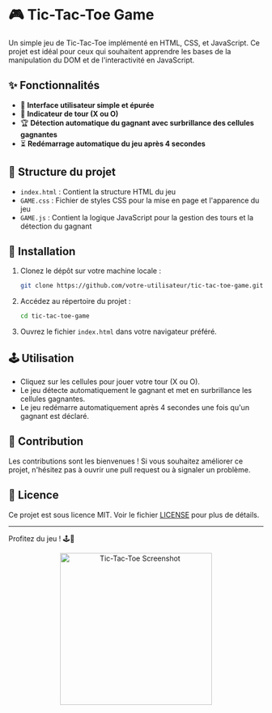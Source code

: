 
# 🎮 **Tic-Tac-Toe Game**

Un simple jeu de Tic-Tac-Toe implémenté en HTML, CSS, et JavaScript. Ce projet est idéal pour ceux qui souhaitent apprendre les bases de la manipulation du DOM et de l'interactivité en JavaScript.

## ✨ **Fonctionnalités**

- 🎨 **Interface utilisateur simple et épurée**
- 🔄 **Indicateur de tour (X ou O)**
- 🏆 **Détection automatique du gagnant avec surbrillance des cellules gagnantes**
- ⏳ **Redémarrage automatique du jeu après 4 secondes**

## 📁 **Structure du projet**

- `index.html` : Contient la structure HTML du jeu
- `GAME.css` : Fichier de styles CSS pour la mise en page et l'apparence du jeu
- `GAME.js` : Contient la logique JavaScript pour la gestion des tours et la détection du gagnant

## 🚀 **Installation**

1. Clonez le dépôt sur votre machine locale :
    ```bash
    git clone https://github.com/votre-utilisateur/tic-tac-toe-game.git
    ```
2. Accédez au répertoire du projet :
    ```bash
    cd tic-tac-toe-game
    ```
3. Ouvrez le fichier `index.html` dans votre navigateur préféré.

## 🕹️ **Utilisation**

- Cliquez sur les cellules pour jouer votre tour (X ou O).
- Le jeu détecte automatiquement le gagnant et met en surbrillance les cellules gagnantes.
- Le jeu redémarre automatiquement après 4 secondes une fois qu'un gagnant est déclaré.

## 🤝 **Contribution**

Les contributions sont les bienvenues ! Si vous souhaitez améliorer ce projet, n'hésitez pas à ouvrir une pull request ou à signaler un problème.

## 📜 **Licence**

Ce projet est sous licence MIT. Voir le fichier [LICENSE](LICENSE) pour plus de détails.

---

Profitez du jeu ! 🕹️🎉

<div align="center">
  <img src="https://via.placeholder.com/150" alt="Tic-Tac-Toe Screenshot" width="300">
</div>

